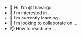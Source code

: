 - 👋 Hi, I’m @zhavargo
- 👀 I’m interested in ...
- 🌱 I’m currently learning ...
- 💞️ I’m looking to collaborate on ...
- 📫 How to reach me ...

<!---
zhavargo/zhavargo is a ✨ special ✨ repository because its `README.md` (this file) appears on your GitHub profile.
You can click the Preview link to take a look at your changes.
--->
